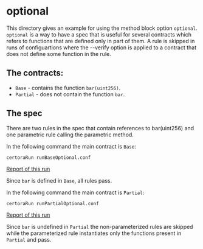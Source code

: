 # optional

This directory gives an example for using the method block option `optional`.
`optional` is a way to have a spec that is useful for several contracts which refers to functions that are defined only
in part of them. A rule is skipped in runs of configuartions where the --verify option is applied to a contract that does not define some function in the rule.

## The contracts:
- `Base` - contains the function `bar(uint256)`.
- `Partial` - does not contain the function `bar`.

## The spec
There are two rules in the spec that contain references to bar(uint256) and one parametric rule calling the parametric
method.

In the following command the main contract is `Base`:

```certoraRun runBaseOptional.conf```

[Report of this run](https://prover.certora.com/output/1902/824f4c76e4ff4c99aab3894c4bfcd0b8?anonymousKey=7ae477960d6d4399a4875eeca3ead98445767abe)

Since `bar` is defined in `Base`, all rules pass.

In the following command the main contract is `Partial`:

```certoraRun runPartialOptional.conf```

[Report of this run](https://prover.certora.com/output/1902/f9364f3f537a4054bb43e792e78e78d7?anonymousKey=28c5350fb911e6aac4bb4e6a6c34ba4ef130d9da)

Since `bar` is undefined in `Partial` the non-parameterized rules are skipped while the parameterized rule instantiates
only the functions present in `Partial` and pass.

